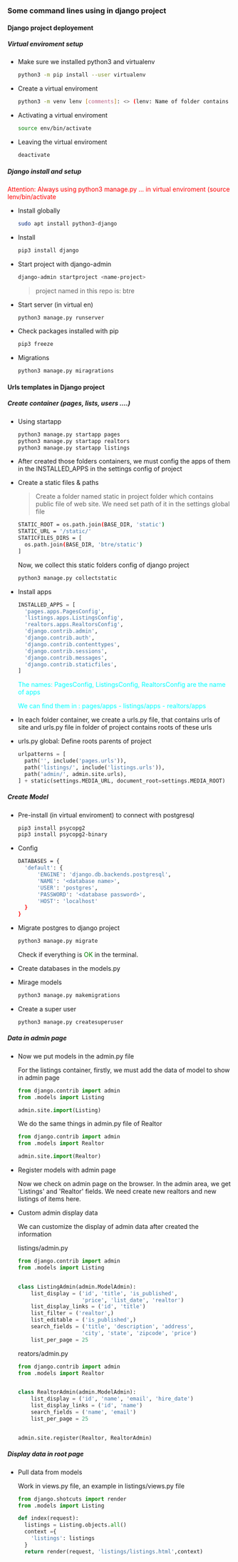 ### Some command lines using in django project

#### Django project deployement

##### Virtual enviroment setup

- Make sure we installed python3 and virtualenv

  ```bash
  python3 -m pip install --user virtualenv
  ```

- Create a virtual enviroment

  ```bash
  python3 -m venv lenv [comments]: <> (lenv: Name of folder contains virtualenv)
  ```

- Activating a virtual enviroment

  ```bash
  source env/bin/activate
  ```

- Leaving the virtual enviroment

  ```bash
  deactivate
  ```

##### Django install and setup

  <span style="color:red">
  Attention: Always using python3 manage.py ... in virtual enviroment (source lenv/bin/activate
  </span>

- Install globally

  ```bash
  sudo apt install python3-django
  ```

- Install

  ```bash
  pip3 install django
  ```

- Start project with django-admin

  ```bash
  django-admin startproject <name-project>
  ```
  >project named in this repo is: btre

- Start server (in virtual en)

  ```bash
  python3 manage.py runserver
  ```

- Check packages installed with pip

  ```bash
  pip3 freeze
  ```

- Migrations

  ```bash
  python3 manage.py miragrations
  ```

#### Urls templates in Django project

##### Create container (pages, lists, users ....)

- Using startapp
  
  ```bash
  python3 manage.py startapp pages
  python3 manage.py startapp realtors
  python3 manage.py startapp listings
  ```
- After created those folders containers, we must config the apps of them in the INSTALLED_APPS in the settings config of project

- Create a static files & paths
  
  >Create a folder named static in project folder which contains public file of web site.
  > We need set path of it in the settings global file


  ```bash
  STATIC_ROOT = os.path.join(BASE_DIR, 'static')
  STATIC_URL = '/static/'
  STATICFILES_DIRS = [
    os.path.join(BASE_DIR, 'btre/static')
  ]

  ```
  Now, we collect this static folders config of django project

  ```bash
  python3 manage.py collectstatic
  ```
- Install apps

  ```python
  INSTALLED_APPS = [
    'pages.apps.PagesConfig',
    'listings.apps.ListingsConfig',
    'realtors.apps.RealtorsConfig',
    'django.contrib.admin',
    'django.contrib.auth',
    'django.contrib.contenttypes',
    'django.contrib.sessions',
    'django.contrib.messages',
    'django.contrib.staticfiles',
  ]
  ```

  <span style="color:cyan">
  The names: PagesConfig, ListingsConfig, RealtorsConfig are the name of apps

  We can find them in : pages/apps - listings/apps - realtors/apps
  </span>

- In each folder container, we create a urls.py file, that contains urls of site
  and urls.py file in folder of project contains roots of these urls

- urls.py global: Define roots parents of project

  ```python
  urlpatterns = [
    path('', include('pages.urls')),
    path('listings/', include('listings.urls')),
    path('admin/', admin.site.urls),
  ] + static(settings.MEDIA_URL, document_root=settings.MEDIA_ROOT)

  ```
##### Create Model
- Pre-install (in virtual enviroment) to connect with postgresql
  
  ```bash
  pip3 install psycopg2
  pip3 install psycopg2-binary
  ```

- Config
  
  ```bash
  DATABASES = {
    'default': {
        'ENGINE': 'django.db.backends.postgresql',
        'NAME': '<database name>',
        'USER': 'postgres',
        'PASSWORD': '<database password>',
        'HOST': 'localhost'
    }
  }

  ```
- Migrate postgres to django project
 
  ```bash
  python3 manage.py migrate
  ```
  Check if everything is <span style='color: green'>OK</span> in the terminal.
  
- Create databases in the models.py

- Mirage models
 
  ```bash
  python3 manage.py makemigrations
  ```
- Create a super user
  
  ```bash
  python3 manage.py createsuperuser
  ```
##### Data in admin page

- Now we put models in the admin.py file
   
  For the listings container, firstly, we must add the data of model to show in admin page
  ```python
  from django.contrib import admin
  from .models import Listing

  admin.site.import(Listing)
  ```
  We do the same things in admin.py file of Realtor
  ```python
  from django.contrib import admin
  from .models import Realtor

  admin.site.import(Realtor)
  ```
- Register models with admin page

  Now we check on admin page on the browser. In the admin area, we get 'Listings' and 'Realtor' fields.
  We need create new realtors and new listings of items here.

- Custom admin display data

  We can customize the display of admin data after created the information

  listings/admin.py
  ```python
  from django.contrib import admin
  from .models import Listing


  class ListingAdmin(admin.ModelAdmin):
      list_display = ('id', 'title', 'is_published',
                      'price', 'list_date', 'realtor')
      list_display_links = ('id', 'title')
      list_filter = ('realtor',)
      list_editable = ('is_published',)
      search_fields = ('title', 'description', 'address',
                      'city', 'state', 'zipcode', 'price')
      list_per_page = 25


  ```

  reators/admin.py

  ```python
  from django.contrib import admin
  from .models import Realtor


  class RealtorAdmin(admin.ModelAdmin):
      list_display = ('id', 'name', 'email', 'hire_date')
      list_display_links = ('id', 'name')
      search_fields = ('name', 'email')
      list_per_page = 25


  admin.site.register(Realtor, RealtorAdmin)
  ```
##### Display data in root page

- Pull data from models
  
  Work in views.py file, an example in listings/views.py file
  ```python
  from django.shotcuts import render
  from .models import Listing

  def index(request):
    listings = Listing.objects.all()
    context ={
      'listings': listings
    }
    return render(request, 'listings/listings.html',context)

  ```
